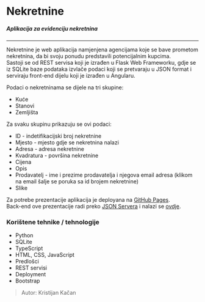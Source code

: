 # Nekretnine
##### Aplikacija za evidenciju nekretnina  
---
Nekretnine je web aplikacija namjenjena agencijama koje se bave prometom nekretnina, da bi svoju ponudu predstavili potencijalnim kupcima.  
Sastoji se od REST servisa koji je izrađen u Flask Web Frameworku, gdje se iz SQLite baze podataka izvlače podaci koji se pretvaraju u JSON format i serviraju front-end dijelu koji je izrađen u Angularu.  
  
Podaci o nekretninama se dijele na tri skupine:

- Kuće
- Stanovi
- Zemljišta
 
Za svaku skupinu prikazuju se ovi podaci:

- ID - indetifikacijski broj nekretnine
- Mjesto - mjesto gdje se nekretnina nalazi
- Adresa - adresa nekretnine
- Kvadratura - površina nekretnine
- Cijena
- Opis
- Prodavatelj - ime i prezime prodavatelja i njegova email adresa (klikom na email šalje se poruka sa id brojem nekretnine)
- Slike

Za potrebe prezentacije aplikacija je deployana na [GitHub Pages][ln1].  
Back-end ove prezentacije radi preko [JSON Servera][ln2] i nalazi se [ovdje][ln3].


### Korištene tehnike / tehnologije

  - Python
  - SQLite
  - TypeScript
  - HTML, CSS, JavaScript
  - Predlošci
  - REST servisi
  - Deployment
  - Bootstrap  
  
  
>Autor: Kristijan Kačan

[ln1]: <https://kkacan.github.io/nekretnine-angular>
[ln2]: <https://github.com/typicode/json-server>
[ln3]: <https://github.com/kkacan/nekretnine-api>
